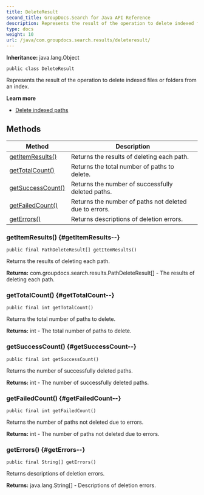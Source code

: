 ```yaml
---
title: DeleteResult
second_title: GroupDocs.Search for Java API Reference
description: Represents the result of the operation to delete indexed files or folders from an index.
type: docs
weight: 10
url: /java/com.groupdocs.search.results/deleteresult/
---
```

**Inheritance:**
java.lang.Object
```
public class DeleteResult
```

Represents the result of the operation to delete indexed files or folders from an index.

**Learn more**

 *  [Delete indexed paths][]


[Delete indexed paths]: https://docs.groupdocs.com/display/searchjava/Delete+indexed+paths
## Methods

| Method | Description |
| --- | --- |
| [getItemResults()](#getItemResults--) | Returns the results of deleting each path. |
| [getTotalCount()](#getTotalCount--) | Returns the total number of paths to delete. |
| [getSuccessCount()](#getSuccessCount--) | Returns the number of successfully deleted paths. |
| [getFailedCount()](#getFailedCount--) | Returns the number of paths not deleted due to errors. |
| [getErrors()](#getErrors--) | Returns descriptions of deletion errors. |
### getItemResults() {#getItemResults--}
```
public final PathDeleteResult[] getItemResults()
```


Returns the results of deleting each path.

**Returns:**
com.groupdocs.search.results.PathDeleteResult[] - The results of deleting each path.
### getTotalCount() {#getTotalCount--}
```
public final int getTotalCount()
```


Returns the total number of paths to delete.

**Returns:**
int - The total number of paths to delete.
### getSuccessCount() {#getSuccessCount--}
```
public final int getSuccessCount()
```


Returns the number of successfully deleted paths.

**Returns:**
int - The number of successfully deleted paths.
### getFailedCount() {#getFailedCount--}
```
public final int getFailedCount()
```


Returns the number of paths not deleted due to errors.

**Returns:**
int - The number of paths not deleted due to errors.
### getErrors() {#getErrors--}
```
public final String[] getErrors()
```


Returns descriptions of deletion errors.

**Returns:**
java.lang.String[] - Descriptions of deletion errors.
